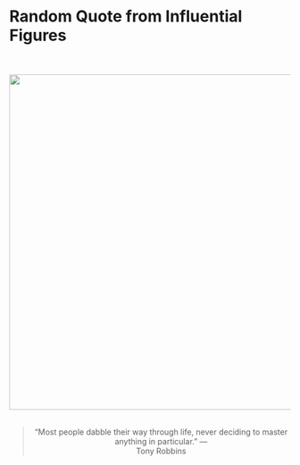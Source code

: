 # Random Quote from Influential Figures

<div align="center">
  <br>
  <br>
  <a href="https://en.wikipedia.org/wiki/Tony_Robbins" title="Tony Robbins - Wikipedia"><img src="https://upload.wikimedia.org/wikipedia/commons/thumb/5/5e/Tony_Robbins.jpg/640px-Tony_Robbins.jpg" width="600px"></a>
  <br>
  <br>
  <blockquote>&ldquo;Most people dabble their way through life, never deciding to master anything in particular.&rdquo; &mdash; <footer>Tony Robbins</footer></blockquote>
</div>
  